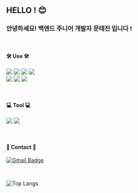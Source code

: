 ## HELLO ! 😊
### 안녕하세요! 백엔드 주니어 개발자 문태진 입니다 ! 

<br>

#### 🛠️  Use  🛠️
<img src="https://img.shields.io/badge/JAVA-FF3333?style=for-the-badge&logo=CoffeeScript&logoColor=white">   <img src="https://img.shields.io/badge/SpringBoot-6DB33F?style=for-the-badge&logo=Spring Boot&logoColor=white"> 
<img src="https://img.shields.io/badge/JPA-FE5F50?style=for-the-badge&logo=amazondynamodb&logoColor=white"> <img src="https://img.shields.io/badge/MyBatis-EF2D5E?style=for-the-badge&logo=bevy&logoColor=white"> 
<br>
<img src="https://img.shields.io/badge/Thymeleaf-005F0F?style=for-the-badge&logo=thymeleaf&logoColor=white"> <img src="https://img.shields.io/badge/JSP-FF3333?style=for-the-badge&logo=CoffeeScript&logoColor=white">
<img src="https://img.shields.io/badge/HTML/CSS-E34F26?style=for-the-badge&logo=html5&logoColor=white">

<br>

#### 💻  Tool  💻
<img src="https://img.shields.io/badge/Intellij IDEA-000000?style=for-the-badge&logo=intellijidea&logoColor=white"> <img src="https://img.shields.io/badge/Eclipse IDE-2C2255?style=for-the-badge&logo=eclipseide&logoColor=white"> 

<br>

#### 📧  Contact  📧
[![Gmail Badge](https://img.shields.io/badge/Gmail-d14836?style=flat-square&logo=Gmail&logoColor=white&link=mailto:jw98143@gmail.com)](mailto:jw98143@gmail.com)

 <br>

![Top Langs](https://github-readme-stats.vercel.app/api/top-langs/?username=DPODW&layout=compact)

